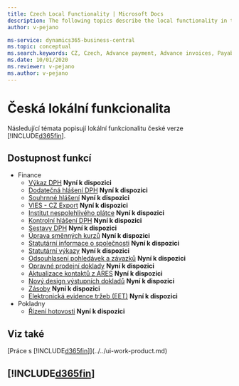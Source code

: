 ```yaml
---
title: Czech Local Functionality | Microsoft Docs
description: The following topics describe the local functionality in the Czech version of Business Central.
author: v-pejano

ms-service: dynamics365-business-central
ms.topic: conceptual
ms.search.keywords: CZ, Czech, Advance payment, Advance invoices, Payables, Finance,  Cash, EET, Cash Desk
ms.date: 10/01/2020
ms.reviewer: v-pejano
ms.author: v-pejano
---
```


# Česká lokální funkcionalita

Následující témata popisují lokální funkcionalitu české verze [!INCLUDE[d365fin](../../includes/d365fin_md.md)].

## Dostupnost funkcí

* Finance  
  * [Výkaz DPH](vat-statement.md) **Nyní k dispozici** 
  * [Dodatečná hlášení DPH](supplementary-vat-statement.md) **Nyní k dispozici** 
  * [Souhrnné hlášení](vies-cz.md) **Nyní k dispozici** 
  * [VIES - CZ Export](how-to-use-vies-cz-export.md) **Nyní k dispozici** 
  * [Institut nespolehlivého plátce](unreliable-payer.md) **Nyní k dispozici** 
  * [Kontrolní hlášení DPH](how-to-create-vat-control-report.md) **Nyní k dispozici** 
  * [Sestavy DPH](czech-vat-reports.md) **Nyní k dispozici** 
  * [Úprava směnných kurzů](how-to-update-exchange-rate.md) **Nyní k dispozici** 
  * [Statutární informace o společnosti](statutory-company-information.md) **Nyní k dispozici** 
  * [Statutární výkazy](statutory-statements.md) **Nyní k dispozici** 
  * [Odsouhlasení pohledávek a závazků](customers-vendors-reconciliations.md) **Nyní k dispozici** 
  * [Opravné prodejní doklady](sales-correcting-documents.md) **Nyní k dispozici** 
  * [Aktualizace kontaktů z ARES](how-to-update-contacts-from-ares.md) **Nyní k dispozici** 
  * [Nový design výstupních dokladů](new-design-of-output-documents.md) **Nyní k dispozici** 
  * [Zásoby](inventory-counting-document.md) **Nyní k dispozici** 
  * [Elektronická evidence tržeb (EET)](eet.md) **Nyní k dispozici** 
* Pokladny   
  * [Řízení hotovosti](cash-desk.md) **Nyní k dispozici** 

 
## Viz také

[Práce s [!INCLUDE[d365fin](../../includes/d365fin_md.md)]](../../ui-work-product.md)  

## [!INCLUDE[d365fin](../../includes/free_trial_md.md)]  
